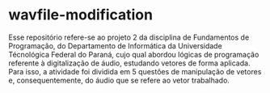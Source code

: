# wavfile-modification

Esse repositório refere-se ao projeto 2 da disciplina de Fundamentos de Programação, do Departamento de Informática da Universidade Técnológica Federal do Paraná, cujo qual abordou lógicas de programação referente à digitalização de áudio, estudando vetores de forma aplicada. 
Para isso, a atividade foi dividida em 5 questões de manipulação de vetores e, consequentemente, do áudio que se refere ao vetor trabalhado.
